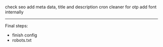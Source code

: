 check seo 
add meta data, title and description
cron cleaner for otp
 add font internally

***
Final steps:
- finish config
- robots.txt
